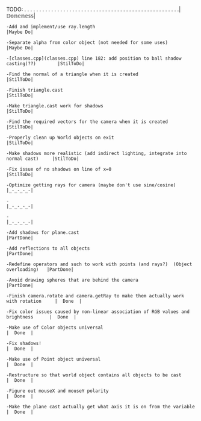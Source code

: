 TODO: . . . . . . . . . . . . . . . . . . . . . . . . . . . . . . . . . . . . . . . . . . . . . . . . . . . .|𝔻𝕠𝕟𝕖𝕟𝕖𝕤𝕤|

	-Add and implement/use ray.length                                                    |Maybe Do|
	
	-Separate alpha from color object (not needed for some uses)                         |Maybe Do|
	
	-[classes.cpp](classes.cpp) line 182: add position to ball shadow casting(??)        |StilToDo|
	
	-Find the normal of a triangle when it is created                                    |StilToDo|
	
	-Finish triangle.cast                                                                |StilToDo|
	
	-Make triangle.cast work for shadows                                                 |StilToDo|
	
	-Find the required vectors for the camera when it is created                         |StilToDo|
	
	-Properly clean up World objects on exit                                             |StilToDo|
	
	-Make shadows more realistic (add indirect lighting, integrate into normal cast)     |StilToDo|
	
	-Fix issue of no shadows on line of x=0                                              |StilToDo|
	
	-Optimize getting rays for camera (maybe don't use sine/cosine)                      |_-_-_-_-|
	
	-                                                                                    |_-_-_-_-|
	
	-                                                                                    |_-_-_-_-|
	
	-Add shadows for plane.cast                                                          |PartDone|
	
	-Add reflections to all objects                                                      |PartDone|
	
	-Redefine operators and such to work with points (and rays?)  (Object overloading)   |PartDone|
	
	-Avoid drawing spheres that are behind the camera                                    |PartDone|
	
	-Finish camera.rotate and camera.getRay to make them actually work with rotation     |  Done  |
	
	-Fix color issues caused by non-linear association of RGB values and brightness      |  Done  |
	
	-Make use of Color objects universal                                                 |  Done  |
	
	-Fix shadows!                                                                        |  Done  |
	
	-Make use of Point object universal                                                  |  Done  |
	
	-Restructure so that world object contains all objects to be cast                    |  Done  |
	
	-Figure out mouseX and mouseY polarity                                               |  Done  |
	
	-Make the plane cast actually get what axis it is on from the variable               |  Done  |
